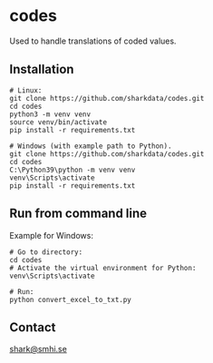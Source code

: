 # codes

Used to handle translations of coded values.

## Installation

    # Linux:
    git clone https://github.com/sharkdata/codes.git
    cd codes
    python3 -m venv venv
    source venv/bin/activate
    pip install -r requirements.txt

    # Windows (with example path to Python).
    git clone https://github.com/sharkdata/codes.git
    cd codes
    C:\Python39\python -m venv venv
    venv\Scripts\activate
    pip install -r requirements.txt

## Run from  command line

Example for Windows:

    # Go to directory:
    cd codes
    # Activate the virtual environment for Python:
    venv\Scripts\activate
    
    # Run:
    python convert_excel_to_txt.py

## Contact

shark@smhi.se

